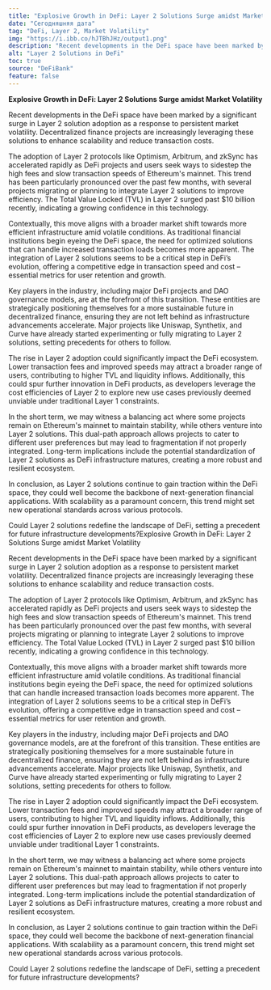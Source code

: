 ```yaml
---
title: "Explosive Growth in DeFi: Layer 2 Solutions Surge amidst Market Volatility"
date: "Сегодняшняя дата"
tag: "DeFi, Layer 2, Market Volatility"
img: "https://i.ibb.co/hJTBhJHz/output1.png"
description: "Recent developments in the DeFi space have been marked by a significant surge in Layer 2 solution adoption as a response to persistent market volatility."
alt: "Layer 2 Solutions in DeFi"
toc: true
source: "DeFiBank"
feature: false
---
```


**Explosive Growth in DeFi: Layer 2 Solutions Surge amidst Market Volatility**

Recent developments in the DeFi space have been marked by a significant surge in Layer 2 solution adoption as a response to persistent market volatility. Decentralized finance projects are increasingly leveraging these solutions to enhance scalability and reduce transaction costs.

The adoption of Layer 2 protocols like Optimism, Arbitrum, and zkSync has accelerated rapidly as DeFi projects and users seek ways to sidestep the high fees and slow transaction speeds of Ethereum's mainnet. This trend has been particularly pronounced over the past few months, with several projects migrating or planning to integrate Layer 2 solutions to improve efficiency. The Total Value Locked (TVL) in Layer 2 surged past $10 billion recently, indicating a growing confidence in this technology.

Contextually, this move aligns with a broader market shift towards more efficient infrastructure amid volatile conditions. As traditional financial institutions begin eyeing the DeFi space, the need for optimized solutions that can handle increased transaction loads becomes more apparent. The integration of Layer 2 solutions seems to be a critical step in DeFi’s evolution, offering a competitive edge in transaction speed and cost – essential metrics for user retention and growth.

Key players in the industry, including major DeFi projects and DAO governance models, are at the forefront of this transition. These entities are strategically positioning themselves for a more sustainable future in decentralized finance, ensuring they are not left behind as infrastructure advancements accelerate. Major projects like Uniswap, Synthetix, and Curve have already started experimenting or fully migrating to Layer 2 solutions, setting precedents for others to follow.

The rise in Layer 2 adoption could significantly impact the DeFi ecosystem. Lower transaction fees and improved speeds may attract a broader range of users, contributing to higher TVL and liquidity inflows. Additionally, this could spur further innovation in DeFi products, as developers leverage the cost efficiencies of Layer 2 to explore new use cases previously deemed unviable under traditional Layer 1 constraints.

In the short term, we may witness a balancing act where some projects remain on Ethereum's mainnet to maintain stability, while others venture into Layer 2 solutions. This dual-path approach allows projects to cater to different user preferences but may lead to fragmentation if not properly integrated. Long-term implications include the potential standardization of Layer 2 solutions as DeFi infrastructure matures, creating a more robust and resilient ecosystem.

In conclusion, as Layer 2 solutions continue to gain traction within the DeFi space, they could well become the backbone of next-generation financial applications. With scalability as a paramount concern, this trend might set new operational standards across various protocols.

Could Layer 2 solutions redefine the landscape of DeFi, setting a precedent for future infrastructure developments?Explosive Growth in DeFi: Layer 2 Solutions Surge amidst Market Volatility

Recent developments in the DeFi space have been marked by a significant surge in Layer 2 solution adoption as a response to persistent market volatility. Decentralized finance projects are increasingly leveraging these solutions to enhance scalability and reduce transaction costs.

The adoption of Layer 2 protocols like Optimism, Arbitrum, and zkSync has accelerated rapidly as DeFi projects and users seek ways to sidestep the high fees and slow transaction speeds of Ethereum's mainnet. This trend has been particularly pronounced over the past few months, with several projects migrating or planning to integrate Layer 2 solutions to improve efficiency. The Total Value Locked (TVL) in Layer 2 surged past $10 billion recently, indicating a growing confidence in this technology.

Contextually, this move aligns with a broader market shift towards more efficient infrastructure amid volatile conditions. As traditional financial institutions begin eyeing the DeFi space, the need for optimized solutions that can handle increased transaction loads becomes more apparent. The integration of Layer 2 solutions seems to be a critical step in DeFi’s evolution, offering a competitive edge in transaction speed and cost – essential metrics for user retention and growth.

Key players in the industry, including major DeFi projects and DAO governance models, are at the forefront of this transition. These entities are strategically positioning themselves for a more sustainable future in decentralized finance, ensuring they are not left behind as infrastructure advancements accelerate. Major projects like Uniswap, Synthetix, and Curve have already started experimenting or fully migrating to Layer 2 solutions, setting precedents for others to follow.

The rise in Layer 2 adoption could significantly impact the DeFi ecosystem. Lower transaction fees and improved speeds may attract a broader range of users, contributing to higher TVL and liquidity inflows. Additionally, this could spur further innovation in DeFi products, as developers leverage the cost efficiencies of Layer 2 to explore new use cases previously deemed unviable under traditional Layer 1 constraints.

In the short term, we may witness a balancing act where some projects remain on Ethereum's mainnet to maintain stability, while others venture into Layer 2 solutions. This dual-path approach allows projects to cater to different user preferences but may lead to fragmentation if not properly integrated. Long-term implications include the potential standardization of Layer 2 solutions as DeFi infrastructure matures, creating a more robust and resilient ecosystem.

In conclusion, as Layer 2 solutions continue to gain traction within the DeFi space, they could well become the backbone of next-generation financial applications. With scalability as a paramount concern, this trend might set new operational standards across various protocols. 

Could Layer 2 solutions redefine the landscape of DeFi, setting a precedent for future infrastructure developments?